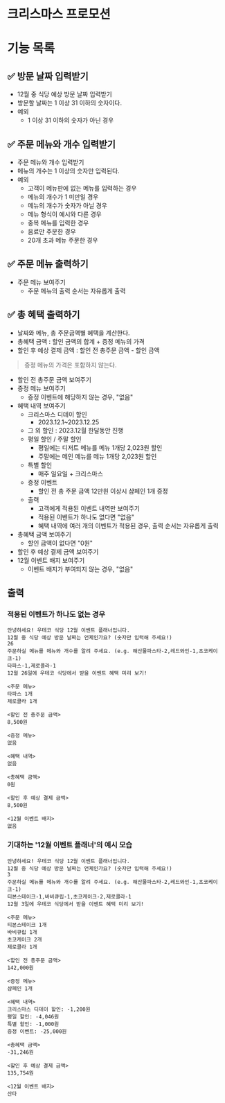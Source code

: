 # 크리스마스 프로모션

# 기능 목록

## ✅ 방문 날짜 입력받기

- 12월 중 식당 예상 방문 날짜 입력받기
- 방문할 날짜는 1 이상 31 이하의 숫자이다.
- 예외
    - 1 이상 31 이하의 숫자가 아닌 경우

## ✅ 주문 메뉴와 개수 입력받기

- 주문 메뉴와 개수 입력받기
- 메뉴의 개수는 1 이상의 숫자만 입력된다.
- 예외
    - 고객이 메뉴판에 없는 메뉴를 입력하는 경우
    - 메뉴의 개수가 1 미만일 경우
    - 메뉴의 개수가 숫자가 아닐 경우
    - 메뉴 형식이 예시와 다른 경우
    - 중복 메뉴를 입력한 경우
    - 음료만 주문한 경우
    - 20개 초과 메뉴 주문한 경우

## ✅ 주문 메뉴 출력하기

- 주문 메뉴 보여주기
    - 주문 메뉴의 출력 순서는 자유롭게 출력

## ✅ 총 혜택 출력하기

- 날짜와 메뉴, 총 주문금액별 혜택을 계산한다.
- 총혜택 금액 : 할인 금액의 합계 + 증정 메뉴의 가격
- 할인 후 예상 결제 금액 : 할인 전 총주문 금액 - 할인 금액

> 증정 메뉴의 가격은 포함하지 않는다.

- 할인 전 총주문 금액 보여주기
- 증정 메뉴 보여주기
    - 증정 이벤트에 해당하지 않는 경우, "없음"
- 혜택 내역 보여주기
  - 크리스마스 디데이 할인
    - 2023.12.1~2023.12.25
  - 그 외 할인 : 2023.12월 한달동안 진행
  - 평일 할인 / 주말 할인
    - 평일에는 디저트 메뉴를 메뉴 1개당 2,023원 할인
    - 주말에는 메인 메뉴를 메뉴 1개당 2,023원 할인
  - 특별 할인
    - 매주 일요일 + 크리스마스
  - 증정 이벤트
    - 할인 전 총 주문 금액 12만원 이상시 샴페인 1개 증정
  - 출력
      - 고객에게 적용된 이벤트 내역만 보여주기
      - 적용된 이벤트가 하나도 없다면 "없음"
      - 혜택 내역에 여러 개의 이벤트가 적용된 경우, 출력 순서는 자유롭게 출력
- 총혜택 금액 보여주기
    - 할인 금액이 없다면 "0원"
- 할인 후 예상 결제 금액 보여주기
- 12월 이벤트 배지 보여주기
    - 이벤트 배지가 부여되지 않는 경우, "없음"

## 출력
### 적용된 이벤트가 하나도 없는 경우

```
안녕하세요! 우테코 식당 12월 이벤트 플래너입니다.
12월 중 식당 예상 방문 날짜는 언제인가요? (숫자만 입력해 주세요!)
26
주문하실 메뉴를 메뉴와 개수를 알려 주세요. (e.g. 해산물파스타-2,레드와인-1,초코케이크-1)
타파스-1,제로콜라-1
12월 26일에 우테코 식당에서 받을 이벤트 혜택 미리 보기!

<주문 메뉴>
타파스 1개
제로콜라 1개

<할인 전 총주문 금액>
8,500원

<증정 메뉴>
없음

<혜택 내역>
없음

<총혜택 금액>
0원

<할인 후 예상 결제 금액>
8,500원

<12월 이벤트 배지>
없음

```

### 기대하는 '12월 이벤트 플래너'의 예시 모습

```
안녕하세요! 우테코 식당 12월 이벤트 플래너입니다.
12월 중 식당 예상 방문 날짜는 언제인가요? (숫자만 입력해 주세요!)
3
주문하실 메뉴를 메뉴와 개수를 알려 주세요. (e.g. 해산물파스타-2,레드와인-1,초코케이크-1)
티본스테이크-1,바비큐립-1,초코케이크-2,제로콜라-1
12월 3일에 우테코 식당에서 받을 이벤트 혜택 미리 보기!

<주문 메뉴>
티본스테이크 1개
바비큐립 1개
초코케이크 2개
제로콜라 1개

<할인 전 총주문 금액>
142,000원

<증정 메뉴>
샴페인 1개

<혜택 내역>
크리스마스 디데이 할인: -1,200원
평일 할인: -4,046원
특별 할인: -1,000원
증정 이벤트: -25,000원

<총혜택 금액>
-31,246원

<할인 후 예상 결제 금액>
135,754원

<12월 이벤트 배지>
산타

```
